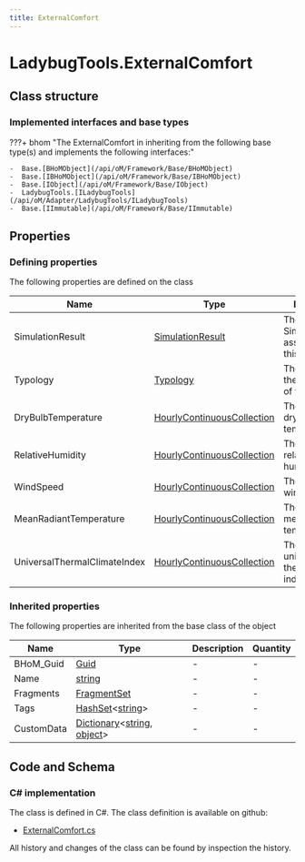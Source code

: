```yaml
---
title: ExternalComfort
---
```


# LadybugTools.ExternalComfort



## Class structure

### Implemented interfaces and base types

???+ bhom "The ExternalComfort in inheriting from the following base type(s) and implements the following interfaces:"

    -  Base.[BHoMObject](/api/oM/Framework/Base/BHoMObject)
    -  Base.[IBHoMObject](/api/oM/Framework/Base/IBHoMObject)
    -  Base.[IObject](/api/oM/Framework/Base/IObject)
    -  LadybugTools.[ILadybugTools](/api/oM/Adapter/LadybugTools/ILadybugTools)
    -  Base.[IImmutable](/api/oM/Framework/Base/IImmutable)


## Properties



### Defining properties

The following properties are defined on the class

| Name             | Type             | Description      | Quantity         |
|------------------|------------------|------------------|------------------|
| SimulationResult | [SimulationResult](/api/oM/Adapter/LadybugTools/SimulationResult) | The SimulationResult associated with this object. | - |
| Typology | [Typology](/api/oM/Adapter/LadybugTools/Typology) | The typology in the processing of this object. | - |
| DryBulbTemperature | [HourlyContinuousCollection](/api/oM/Adapter/LadybugTools/HourlyContinuousCollection) | The calculated dry bulb temperature. | - |
| RelativeHumidity | [HourlyContinuousCollection](/api/oM/Adapter/LadybugTools/HourlyContinuousCollection) | The calculated relative humidity. | - |
| WindSpeed | [HourlyContinuousCollection](/api/oM/Adapter/LadybugTools/HourlyContinuousCollection) | The calculated wind speed. | - |
| MeanRadiantTemperature | [HourlyContinuousCollection](/api/oM/Adapter/LadybugTools/HourlyContinuousCollection) | The calculated mean radiant temperature. | - |
| UniversalThermalClimateIndex | [HourlyContinuousCollection](/api/oM/Adapter/LadybugTools/HourlyContinuousCollection) | The calculated universal thermal climate index. | - |


### Inherited properties
The following properties are inherited from the base class of the object

| Name             | Type             | Description      | Quantity         |
|------------------|------------------|------------------|------------------|
| BHoM_Guid | [Guid](https://learn.microsoft.com/en-us/dotnet/api/System.Guid?view=netstandard-2.0) | - | - |
| Name | [string](https://learn.microsoft.com/en-us/dotnet/api/System.String?view=netstandard-2.0) | - | - |
| Fragments | [FragmentSet](/api/oM/Framework/Base/FragmentSet) | - | - |
| Tags | [HashSet](https://learn.microsoft.com/en-us/dotnet/api/System.Collections.Generic.HashSet-1?view=netstandard-2.0)&lt;[string](https://learn.microsoft.com/en-us/dotnet/api/System.String?view=netstandard-2.0)&gt; | - | - |
| CustomData | [Dictionary](https://learn.microsoft.com/en-us/dotnet/api/System.Collections.Generic.Dictionary-2?view=netstandard-2.0)&lt;[string](https://learn.microsoft.com/en-us/dotnet/api/System.String?view=netstandard-2.0), [object](https://learn.microsoft.com/en-us/dotnet/api/System.Object?view=netstandard-2.0)&gt; | - | - |


## Code and Schema

### C# implementation

The class is defined in C#. The class definition is available on github:

- [ExternalComfort.cs](https://github.com/BHoM/LadybugTools_Toolkit/blob/develop/LadybugTools_oM/Simulation/ExternalComfort.cs)

All history and changes of the class can be found by inspection the history.
